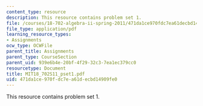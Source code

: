 ```yaml
---
content_type: resource
description: This resource contains problem set 1.
file: /courses/18-702-algebra-ii-spring-2011/471da1ce970fdc7ea61decbd14909fe0_MIT18_702S11_pset1.pdf
file_type: application/pdf
learning_resource_types:
- Assignments
ocw_type: OCWFile
parent_title: Assignments
parent_type: CourseSection
parent_uid: 939e6b4e-20bf-4f29-32c3-7ea1ec379cc0
resourcetype: Document
title: MIT18_702S11_pset1.pdf
uid: 471da1ce-970f-dc7e-a61d-ecbd14909fe0
---
```

This resource contains problem set 1.

